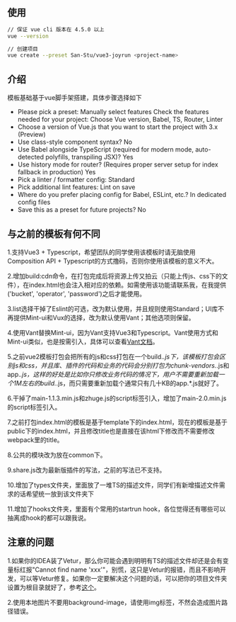 ## 使用

```bash
// 保证 vue cli 版本在 4.5.0 以上
vue --version

// 创建项目
vue create --preset San-Stu/vue3-joyrun <project-name>
```

## 介绍

模板基础基于vue脚手架搭建，具体步骤选择如下

- Please pick a preset: Manually select features
Check the features needed for your project: Choose Vue version, Babel, TS, Router, Linter
- Choose a version of Vue.js that you want to start the project with 3.x (Preview)
- Use class-style component syntax? No
- Use Babel alongside TypeScript (required for modern mode, auto-detected polyfills, transpiling JSX)? Yes
- Use history mode for router? (Requires proper server setup for index fallback in production) Yes
- Pick a linter / formatter config: Standard
- Pick additional lint features: Lint on save
- Where do you prefer placing config for Babel, ESLint, etc.? In dedicated config files
- Save this as a preset for future projects? No



## 与之前的模板有何不同

1.支持Vue3 + Typescript，希望团队的同学使用该模板时请无脑使用Composition API + Typescript的方式撸码，否则你使用该模板的意义不大。

2.增加build:cdn命令，在打包完成后将资源上传又拍云（只能上传js、css下的文件），在index.html也会注入相对应的依赖。如需使用该功能请联系我，在我提供('bucket', 'operator', 'password')之后才能使用。

3.list选择干掉了Eslint的可选，改为默认使用，并且规则使用Standard；UI库不再提供Mint-ui和Vux的选择，改为默认使用Vant；其他选项则保留。

4.使用Vant替换Mint-ui，因为Vant支持Vue3和Typescript。Vant使用方式和Mint-ui类似，也是按需引入，具体可以查看[Vant文档](https://vant-contrib.gitee.io/vant/v3/#/zh-CN)。

5.之前vue2模板打包会把所有的js和css打包在一个build.*.js下，该模板打包会区别js和css，并且库、插件的代码和业务的代码会分别打包为chunk-vendors.*.js和app.*.js，这样的好处是比如你只修改业务代码的情况下，用户不需要重新加载一个1M左右的build.*.js，而只需要重新加载个通常只有几十KB的app.*.js就好了。

6.干掉了main-1.1.3.min.js和zhuge.js的script标签引入，增加了main-2.0.min.js的script标签引入。

7.之前打包index.html的模板是基于template下的index.html，现在的模板是基于public下的index.html，并且修改title也是直接在该html下修改而不需要修改webpack里的title。

8.公共的模块改为放在common下。

9.share.js改为最新版插件的写法，之前的写法已不支持。

10.增加了types文件夹，里面放了一堆TS的描述文件，同学们有新增描述文件需求的话希望统一放到该文件夹下

11.增加了hooks文件夹，里面有个常用的startrun hook，各位觉得还有哪些可以抽离成hook的都可以跟我说。


## 注意的问题
1.如果你的IDEA装了Vetur，那么你可能会遇到明明有TS的描述文件却还是会有变量标红报"Cannot find name 'xxx'"，别慌，这只是Vetur的报错，而且不影响开发，可以等Vetur修复。如果你一定要解决这个问题的话，可以把你的项目文件夹设置为根目录就好了，参考[这个](https://segmentfault.com/q/1010000022146361)。

2.使用本地图片不要用background-image，请使用img标签，不然会造成图片路径错误。
